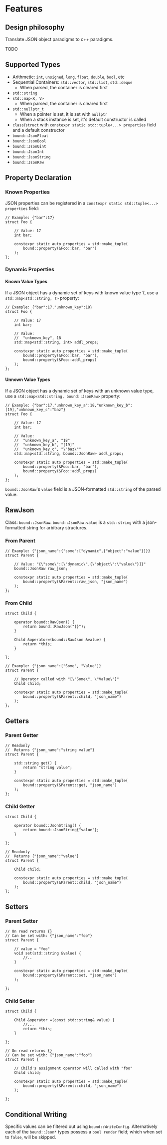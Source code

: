 # Features

## Design philosophy

Translate JSON object paradigms to c++ paradigms.

TODO

## Supported Types

* Arithmetic: `int`, `unsigned`, `long`, `float`, `double`, `bool`, etc
* Sequential Containers: `std::vector`, `std::list`, `std::deque` 
    * When parsed, the container is cleared first
* `std::string`
* `std::map<K, V>`
    * When parsed, the container is cleared first
* `std::nullptr_t`
    * When a pointer is set, it is set with `nullptr`
    * When a stack instance is set, it's default constructor is called
* `class`/`struct` with `constexpr static std::tuple<...> properties` field and a default constructor
* `bound::JsonFloat`
* `bound::JsonBool`
* `bound::JsonUint`
* `bound::JsonInt`
* `bound::JsonString`
* `bound::JsonRaw`

## Property Declaration

### Known Properties

JSON properties can be registered in a `constexpr static std::tuple<...> properties` field:

```
// Example: {"bar":17}
struct Foo {

    // Value: 17
    int bar;

    constexpr static auto properties = std::make_tuple(
        bound::property(&Foo::bar, "bar")
    );
};
```

### Dynamic Properties

#### Known Value Types

If a JSON object has a dynamic set of keys with known value type `T`, use a `std::map<std::string, T>` property:

```
// Example: {"bar":17,"unknown_key":18}
struct Foo {

    // Value: 17
    int bar;

    // Value:
    //  "unknown_key", 18
    std::map<std::string, int> addl_props;

    constexpr static auto properties = std::make_tuple(
        bound::property(&Foo::bar, "bar"),
        bound::property(&Foo::addl_props)
    );
};
```

#### Unnown Value Types

If a JSON object has a dynamic set of keys with an unknown value type, use a `std::map<std::string, bound::JsonRaw>` property:

```
// Example: {"bar":17,"unknown_key_a":18,"unknown_key_b":[19],"unknown_key_c":"baz"}
struct Foo {

    // Value: 17
    int bar;

    // Value:
    //  "unknown_key_a", "18"
    //  "unknown_key_b", "[19]"
    //  "unknown_key_c", "\"baz\""
    std::map<std::string, bound::JsonRaw> addl_props;

    constexpr static auto properties = std::make_tuple(
        bound::property(&Foo::bar, "bar"),
        bound::property(&Foo::addl_props)
    );
};
```

`bound::JsonRaw`'s `value` field is a JSON-formatted `std::string` of the parsed value.


## RawJson

Class: `bound::JsonRaw`. `bound::JsonRaw.value` is a `std::string` with a json-formatted string for arbitrary structures. 

### From Parent

```
// Example: {"json_name":{"some":["dynamic",{"object":"value"}]}}
struct Parent {

    // Value: "{\"some\":[\"dynamic\",{\"object\":\"value\"}]}"
    bound::JsonRaw raw_json;

    constexpr static auto properties = std::make_tuple(
        bound::property(&Parent::raw_json, "json_name")
    );
};
```

### From Child

```
struct Child {

    operator bound::RawJson() {
        return bound::RawJson("{}");
    }

    Child &operator=(bound::RawJson &value) {
        return *this;
    }

};

// Example: {"json_name":["Some", "Value"]}
struct Parent {

    // Operator called with "[\"Some\", \"Value\"]"
    Child child;

    constexpr static auto properties = std::make_tuple(
        bound::property(&Parent::child, "json_name")
    );
};
```

## Getters

### Parent Getter

```
// Readonly
//  Returns {"json_name":"string value"}
struct Parent {

    std::string get() {
        return "string value";
    }

    constexpr static auto properties = std::make_tuple(
        bound::property(&Parent::get, "json_name")
    );
};
```

### Child Getter

```
struct Child {

    operator bound::JsonString() {
        return bound::JsonString{"value"};
    }

};

// Readonly
//  Returns {"json_name":"value"}
struct Parent {

    Child child;

    constexpr static auto properties = std::make_tuple(
        bound::property(&Parent::child, "json_name")
    );
};
```

## Setters

### Parent Setter

```
// On read returns {}
// Can be set with: {"json_name":"foo"}
struct Parent {

    // value = "foo"
    void set(std::string &value) {
        //..
    }

    constexpr static auto properties = std::make_tuple(
        bound::property(&Parent::set, "json_name")
    );

};
```

### Child Setter

```
struct Child {

    Child &operator =(const std::string& value) {
        //...
        return *this;
    }

};

// On read returns {}
// Can be set with: {"json_name":"foo"}
struct Parent {

    // Child's assignment operator will called with "foo"
    Child child;

    constexpr static auto properties = std::make_tuple(
        bound::property(&Parent::child, "json_name")
    );

};
```

## Conditional Writing

Specific values can be filtered out using `bound::WriteConfig`. Alternatively each of the `bound::Json*` types possess a `bool render` field; which when set to `false`, will be skipped.

